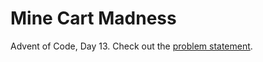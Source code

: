 # Mine Cart Madness

Advent of Code, Day 13. Check out the [problem statement](https://adventofcode.com/2018/day/13).

